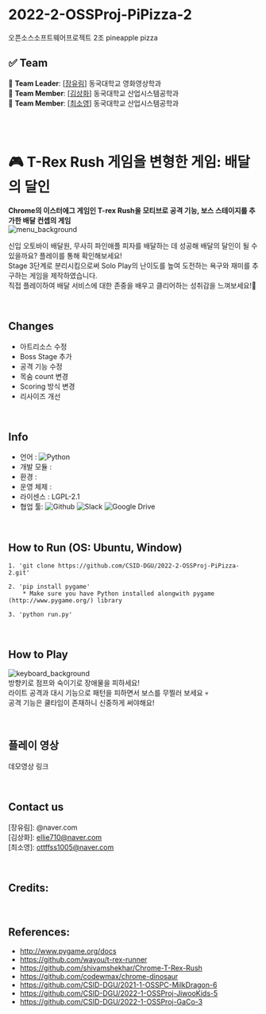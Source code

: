 # 2022-2-OSSProj-PiPizza-2
오픈소스소프트웨어프로젝트 2조 pineapple pizza

## ✅ Team
🔴 **Team Leader**: [[장유림](https://github.com/urimJ)] 동국대학교 영화영상학과 <br>
🔴 **Team Member**: [[김상화](https://github.com/holy0)] 동국대학교 산업시스템공학과 <br>
🔴 **Team Member**: [[최소영](https://github.com/ottffss1005)] 동국대학교 산업시스템공학과

<br><br>

# 🎮 T-Rex Rush 게임을 변형한 게임: 배달의 달인
<b font-size="150">Chrome의 이스터에그 게임인 T-rex Rush을 모티브로 공격 기능, 보스 스테이지를 추가한 배달 컨셉의 게임</b><br>
![menu_background](https://user-images.githubusercontent.com/96487453/206763263-cbd0bba2-7f47-4c2b-b915-a12b61ab12ea.png)

신입 오토바이 배달원, 무사히 파인애플 피자를 배달하는 데 성공해 배달의 달인이 될 수 있을까요? 플레이를 통해 확인해보세요!<br>
Stage 3단계로 분리시킴으로써 Solo Play의 난이도를 높여 도전하는 욕구와 재미를 추구하는 게임을 제작하였습니다.<br>
직접 플레이하여 배달 서비스에 대한 존중을 배우고 클리어하는 성취감을 느껴보세요!🤪

<br>

## Changes
* 아트리소스 수정
* Boss Stage 추가
* 공격 기능 수정
* 목숨 count 변경
* Scoring 방식 변경
* 리사이즈 개선

<br>

## Info
* 언어 : <img alt="Python" src ="https://img.shields.io/badge/-python-skyblue?logo=python"/>
* 개발 모듈 : <img alt="" src ="https://img.shields.io/badge/pygame-2.1.2-lightsalmon">
* 환경 : <img alt="" src ="https://img.shields.io/badge/IDE-VSCode-indianred">
* 운영 체제 : <img alt="" src ="https://img.shields.io/badge/OS-Window|Linux|Ubuntu-coral">
* 라이센스 :  LGPL-2.1
* 협업 툴: <img alt="Github" src ="https://img.shields.io/badge/-github-black?logo=github"/> <img alt ="Slack" src = "https://img.shields.io/badge/-Slack-yellow?logo=slack"> <img alt ="Google Drive" src = "https://img.shields.io/badge/-Google Drive-lightgrey?logo=google drive">

<br>

## How to Run (OS: Ubuntu, Window)
```
1. 'git clone https://github.com/CSID-DGU/2022-2-OSSProj-PiPizza-2.git'

2. 'pip install pygame'
    * Make sure you have Python installed alongwith pygame (http://www.pygame.org/) library

3. 'python run.py'
```

<br>

## How to Play
![keyboard_background](https://user-images.githubusercontent.com/96487453/206768583-f43662a8-e50b-4f14-b006-8c108ff36e42.png)<br>
방향키로 점프와 숙이기로 장애물을 피하세요!<br>
라이트 공격과 대시 기능으로 패턴을 피하면서 보스를 무찔러 보세요 💀<br>
공격 기능은 쿨타임이 존재하니 신중하게 써야해요!<br>

<br>

## 플레이 영상
데모영상 링크

<br>

## Contact us
[장유림]: @naver.com <br>
[김상화]: ellie710@naver.com <br>
[최소영]: ottffss1005@naver.com <br>

<br>

## Credits:

<br>

## References:
- http://www.pygame.org/docs
- https://github.com/wayou/t-rex-runner
- https://github.com/shivamshekhar/Chrome-T-Rex-Rush
- https://github.com/codewmax/chrome-dinosaur
- https://github.com/CSID-DGU/2021-1-OSSPC-MilkDragon-6
- https://github.com/CSID-DGU/2022-1-OSSProj-JiwooKids-5
- https://github.com/CSID-DGU/2022-1-OSSProj-GaCo-3
